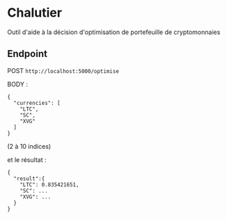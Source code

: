 # Chalutier
Outil d'aide à la décision d'optimisation de portefeuille de cryptomonnaies

## Endpoint

POST
``` http://localhost:5000/optimise ```

BODY :
```
{
  "currencies": [
    "LTC",
    "SC",
    "XVG"
  ]
}
```
(2 à 10 indices)

et le résultat :

```
{
  "result":{
    "LTC": 0.835421651,
    "SC": ...
    "XVG": ...
  }
}
```

